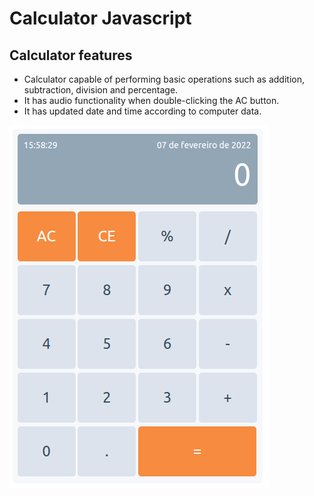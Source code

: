 # Calculator Javascript

## Calculator features
* Calculator capable of performing basic operations such as addition, subtraction, division and percentage.
* It has audio functionality when double-clicking the AC button.
* It has updated date and time according to computer data.

<p aling="center">
   <img src="calculator.png">
</p>
